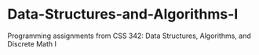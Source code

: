 # Data-Structures-and-Algorithms-I
Programming assignments from CSS 342: Data Structures, Algorithms, and Discrete Math I
